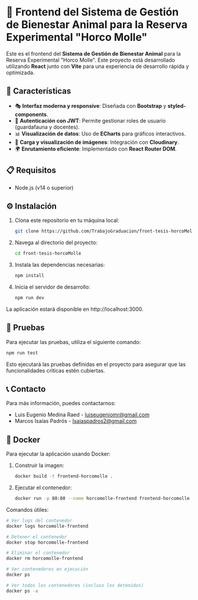 # 🎨 Frontend del Sistema de Gestión de Bienestar Animal para la Reserva Experimental "Horco Molle"

Este es el frontend del **Sistema de Gestión de Bienestar Animal** para la Reserva Experimental "Horco Molle". Este proyecto está desarrollado utilizando **React** junto con **Vite** para una experiencia de desarrollo rápida y optimizada.

## 🚀 Características

- 🎭 **Interfaz moderna y responsive**: Diseñada con **Bootstrap** y **styled-components**.
- 🔐 **Autenticación con JWT**: Permite gestionar roles de usuario (guardafauna y docentes).
- 📊 **Visualización de datos**: Uso de **ECharts** para gráficos interactivos.
- 📸 **Carga y visualización de imágenes**: Integración con **Cloudinary**.
- 🌍 **Enrutamiento eficiente**: Implementado con **React Router DOM**.

## 📋 Requisitos

- Node.js (v14 o superior)

## ⚙️ Instalación

1. Clona este repositorio en tu máquina local:

   ```bash
   git clone https://github.com/TrabajoGraduacion/front-tesis-horcoMolle.git
   ```

2. Navega al directorio del proyecto:

   ```bash
   cd front-tesis-horcoMolle
   ```

3. Instala las dependencias necesarias:

   ```bash
   npm install
   ```

4. Inicia el servidor de desarrollo:

   ```bash
   npm run dev
   ```

La aplicación estará disponible en http://localhost:3000.

## 🧪 Pruebas

Para ejecutar las pruebas, utiliza el siguiente comando:

   ```bash
   npm run test
   ```

Esto ejecutará las pruebas definidas en el proyecto para asegurar que las funcionalidades críticas estén cubiertas.

## 📞 Contacto

Para más información, puedes contactarnos:

- Luis Eugenio Medina Raed - luiseugeniomr@gmail.com
- Marcos Isaías Padrós - Isaiaspadros2@gmail.com

## 🐋 Docker

Para ejecutar la aplicación usando Docker:

1. Construir la imagen:
   ```bash
   docker build -t frontend-horcomolle .
   ```

2. Ejecutar el contenedor:
   ```bash
   docker run -p 80:80 --name horcomolle-frontend frontend-horcomolle
   ```

Comandos útiles:

```bash
# Ver logs del contenedor
docker logs horcomolle-frontend

# Detener el contenedor
docker stop horcomolle-frontend

# Eliminar el contenedor
docker rm horcomolle-frontend

# Ver contenedores en ejecución
docker ps

# Ver todos los contenedores (incluso los detenidos)
docker ps -a